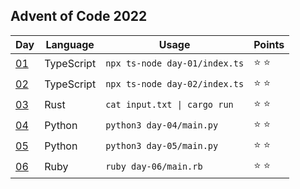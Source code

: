 ## Advent of Code 2022

| Day          | Language   | Usage                                       | Points |
| ------------ | ---------- | ------------------------------------------- | ------ |
| [01](day-01) | TypeScript | `npx ts-node day-01/index.ts`               | ⭐ ⭐  |
| [02](day-02) | TypeScript | `npx ts-node day-02/index.ts`               | ⭐ ⭐  |
| [03](day-03) | Rust       | <code>cat input.txt &vert; cargo run</code> | ⭐ ⭐  |
| [04](day-04) | Python     | `python3 day-04/main.py`                    | ⭐ ⭐  |
| [05](day-05) | Python     | `python3 day-05/main.py`                    | ⭐ ⭐  |
| [06](day-06) | Ruby       | `ruby day-06/main.rb`                       | ⭐ ⭐  |
